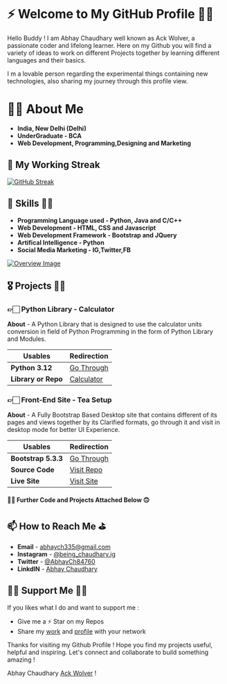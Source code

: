 # ⚡️ Welcome to My GitHub Profile 🖐🏻

Hello Buddy ! I am Abhay Chaudhary well known as Ack Wolver, a passionate coder and lifelong learner. Here on my Github you will find a variety of ideas to work on different Projects together by learning different languages and their basics. 

I m a lovable person regarding the experimental things containing new technologies, also sharing my journey through this profile view.

# 👦🏻 About Me 

- **India, New Delhi (Delhi)**
- **UnderGraduate - BCA**
- **Web Development, Programming,Designing and Marketing**

## 🚀 My Working Streak

[![GitHub Streak](https://github-readme-streak-stats.herokuapp.com?user=ackwolver335&theme=dark)](https://git.io/streak-stats)

## 🥇 Skills 🤝🏼

- **Programming Language used - Python, Java and C/C++**
- **Web Development - HTML, CSS and Javascript**
- **Web Development Framework - Bootstrap and JQuery**
- **Artifical Intelligence - Python**
- **Social Media Marketing - IG,Twitter,FB**

<a href = 'https://github.com/ackwolver335?tab=repositories'>
<img src = 'http://github-profile-summary-cards.vercel.app/api/cards/profile-details?username=ackwolver335&theme=swift' alt = 'Overview Image'>
</a>

## 🎖️ Projects 💪🏻

### 👉🏻 Python Library - Calculator

**About** - A Python Library that is designed to use the calculator units conversion in field of Python Programming in the form of Python Library and Modules.

| **Usables** | **Redirection** |
| ----------- | --------------- |
| **Python 3.12** | [Go Through](https://www.python.org/about/) |
| **Library or Repo** | [Calculator](https://github.com/ackwolver335/Calculator) |

### 👉🏻 Front-End Site - Tea Setup

**About** - A Fully Bootstrap Based Desktop site that contains different of its pages and views together by its Clarified formats, go through it and visit in desktop mode for better UI Experience.

| **Usables** | **Redirection** |
| ----------- | --------------- |
| **Bootstrap 5.3.3** | [Go Through](https://getbootstrap.com/) |
| **Source Code** | [Visit Repo](https://github.com/ackwolver335/teasetup.gd) |
| **Live Site** | [Visit Site](https://ackwolver335.github.io/teasetup.gd/) |

#### ✌🏻 Further Code and Projects Attached Below 🙃

## 📫 How to Reach Me ⛳

- **Email** - abhaych335@gmail.com
- **Instagram** - [@being_chaudhary.ig](https://www.instagram.com/being_chaudhary.ig/)
- **Twitter** - [@AbhayCh84760](https://x.com/AbhayCh84760)
- **LinkdIN** - [Abhay Chaudhary](https://www.linkedin.com/in/abhay-chaudhary-a6bb7b260)

## 🙏🏻 Support Me ✍🏻

If you likes what I do and want to support me :

- Give me a ⚡️ Star on my Repos
- Share my [work](https://github.com/ackwolver335?tab=repositories) and [profile](https://github.com/ackwolver335) with your network

Thanks for visiting my Github Profile ! Hope you find my projects useful, helpful and inspiring. Let's connect and collaborate to build something amazing !

Abhay Chaudhary [Ack Wolver](https://github.com/ackwolver335/ackwolver335) !

